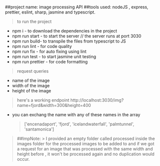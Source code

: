 ##project name: image processing API
##tools used: nodeJS , express, prettier, eslint, sharp, jasmine and typescript.

> to run the project 
  * npm i - to download the dependencies in the project
  * npm run start - to start the server
  // the server runs at port 3030
  * npm run build- to transpile the files from typescript to JS 
  * npm run lint - for code quality 
  * npm run fix - for auto fixing using lint 
  * npm run test - to start jasmine unit testing
  * npm run prettier - for code formatting

> request queries 
  * name of the image 
  * width of the image
  * height of the image

> here's a working endpoint 
   http://localhost:3030/img?name=fjord&width=300&height=400

   * you can exchang the name with any of these names in the array 
     >['encenadaport', 'fjord', 'icelandwaterfall', 'palmtunnel', 'santamonica']

>##ImpNote: > I provided an empty folder called processed inside the images folder for the processed images to be added to and if we got a request for an image that was processed with the same width and height before , it won't be processed again and no duplication would occur.
     

